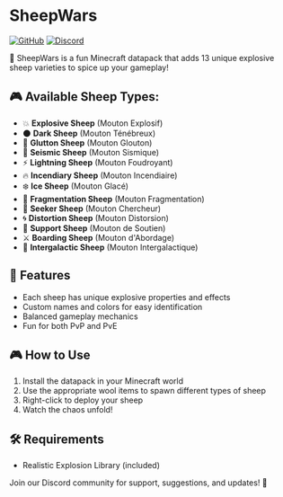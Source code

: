 
# SheepWars
[![GitHub](https://img.shields.io/github/v/release/Stoupy51/SheepWars?logo=github&label=GitHub)](https://github.com/Stoupy51/SheepWars/releases/latest)
[![Discord](https://img.shields.io/discord/1216400498488377467?label=Discord&logo=discord)](https://discord.gg/anxzu6rA9F)

🐑 SheepWars is a fun Minecraft datapack that adds 13 unique explosive sheep varieties to spice up your gameplay!

## 🎮 Available Sheep Types:
- 💥 **Explosive Sheep** (Mouton Explosif)
- 🌑 **Dark Sheep** (Mouton Ténébreux)
- 🍖 **Glutton Sheep** (Mouton Glouton)
- 🌋 **Seismic Sheep** (Mouton Sismique)
- ⚡ **Lightning Sheep** (Mouton Foudroyant)
- 🔥 **Incendiary Sheep** (Mouton Incendiaire)
- ❄️ **Ice Sheep** (Mouton Glacé)
- 💫 **Fragmentation Sheep** (Mouton Fragmentation)
- 🎯 **Seeker Sheep** (Mouton Chercheur)
- 🌀 **Distortion Sheep** (Mouton Distorsion)
- 💝 **Support Sheep** (Mouton de Soutien)
- ⚔️ **Boarding Sheep** (Mouton d'Abordage)
- 🌌 **Intergalactic Sheep** (Mouton Intergalactique)


## 🎯 Features
- Each sheep has unique explosive properties and effects
- Custom names and colors for easy identification
- Balanced gameplay mechanics
- Fun for both PvP and PvE


## 🎮 How to Use
1. Install the datapack in your Minecraft world
2. Use the appropriate wool items to spawn different types of sheep
3. Right-click to deploy your sheep
4. Watch the chaos unfold!


## 🛠️ Requirements
- Realistic Explosion Library (included)

Join our Discord community for support, suggestions, and updates! 🎉

